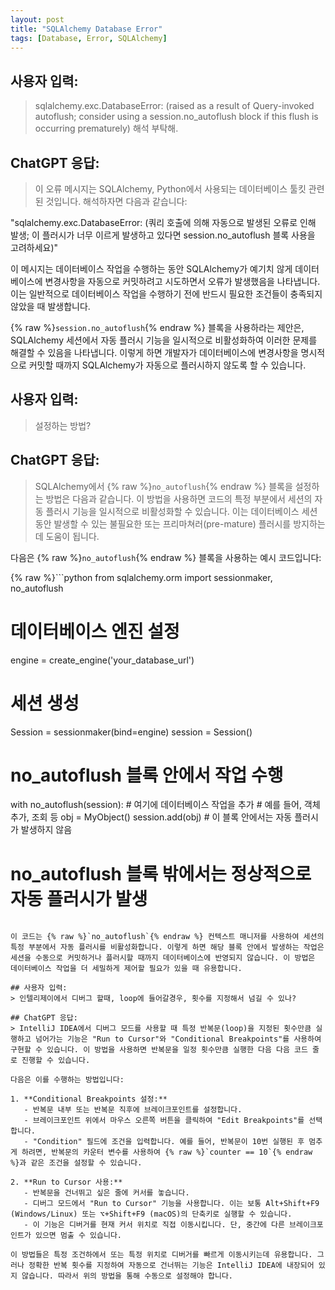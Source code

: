 ```yaml
---
layout: post
title: "SQLAlchemy Database Error"
tags: [Database, Error, SQLAlchemy]
---
```


## 사용자 입력:
> sqlalchemy.exc.DatabaseError: (raised as a result of Query-invoked autoflush; consider using a session.no_autoflush block if this flush is occurring prematurely) 해석 부탁해.

## ChatGPT 응답:
> 이 오류 메시지는 SQLAlchemy, Python에서 사용되는 데이터베이스 툴킷 관련된 것입니다. 해석하자면 다음과 같습니다:

"sqlalchemy.exc.DatabaseError: (쿼리 호출에 의해 자동으로 발생된 오류로 인해 발생; 이 플러시가 너무 이르게 발생하고 있다면 session.no_autoflush 블록 사용을 고려하세요)"

이 메시지는 데이터베이스 작업을 수행하는 동안 SQLAlchemy가 예기치 않게 데이터베이스에 변경사항을 자동으로 커밋하려고 시도하면서 오류가 발생했음을 나타냅니다. 이는 일반적으로 데이터베이스 작업을 수행하기 전에 반드시 필요한 조건들이 충족되지 않았을 때 발생합니다.

{% raw %}`session.no_autoflush`{% endraw %} 블록을 사용하라는 제안은, SQLAlchemy 세션에서 자동 플러시 기능을 일시적으로 비활성화하여 이러한 문제를 해결할 수 있음을 나타냅니다. 이렇게 하면 개발자가 데이터베이스에 변경사항을 명시적으로 커밋할 때까지 SQLAlchemy가 자동으로 플러시하지 않도록 할 수 있습니다.

## 사용자 입력:
> 설정하는 방법?

## ChatGPT 응답:
> SQLAlchemy에서 {% raw %}`no_autoflush`{% endraw %} 블록을 설정하는 방법은 다음과 같습니다. 이 방법을 사용하면 코드의 특정 부분에서 세션의 자동 플러시 기능을 일시적으로 비활성화할 수 있습니다. 이는 데이터베이스 세션 동안 발생할 수 있는 불필요한 또는 프리마쳐러(pre-mature) 플러시를 방지하는 데 도움이 됩니다.

다음은 {% raw %}`no_autoflush`{% endraw %} 블록을 사용하는 예시 코드입니다:

{% raw %}```python
from sqlalchemy.orm import sessionmaker, no_autoflush

# 데이터베이스 엔진 설정
engine = create_engine('your_database_url')

# 세션 생성
Session = sessionmaker(bind=engine)
session = Session()

# no_autoflush 블록 안에서 작업 수행
with no_autoflush(session):
    # 여기에 데이터베이스 작업을 추가
    # 예를 들어, 객체 추가, 조회 등
    obj = MyObject()
    session.add(obj)
    # 이 블록 안에서는 자동 플러시가 발생하지 않음

# no_autoflush 블록 밖에서는 정상적으로 자동 플러시가 발생
```{% endraw %}

이 코드는 {% raw %}`no_autoflush`{% endraw %} 컨텍스트 매니저를 사용하여 세션의 특정 부분에서 자동 플러시를 비활성화합니다. 이렇게 하면 해당 블록 안에서 발생하는 작업은 세션을 수동으로 커밋하거나 플러시할 때까지 데이터베이스에 반영되지 않습니다. 이 방법은 데이터베이스 작업을 더 세밀하게 제어할 필요가 있을 때 유용합니다.

## 사용자 입력:
> 인텔리제이에서 디버그 할때, loop에 들어갈경우, 횟수를 지정해서 넘길 수 있나?

## ChatGPT 응답:
> IntelliJ IDEA에서 디버그 모드를 사용할 때 특정 반복문(loop)을 지정된 횟수만큼 실행하고 넘어가는 기능은 "Run to Cursor"와 "Conditional Breakpoints"를 사용하여 구현할 수 있습니다. 이 방법을 사용하면 반복문을 일정 횟수만큼 실행한 다음 다음 코드 줄로 진행할 수 있습니다.

다음은 이를 수행하는 방법입니다:

1. **Conditional Breakpoints 설정:**
   - 반복문 내부 또는 반복문 직후에 브레이크포인트를 설정합니다.
   - 브레이크포인트 위에서 마우스 오른쪽 버튼을 클릭하여 "Edit Breakpoints"를 선택합니다.
   - "Condition" 필드에 조건을 입력합니다. 예를 들어, 반복문이 10번 실행된 후 멈추게 하려면, 반복문의 카운터 변수를 사용하여 {% raw %}`counter == 10`{% endraw %}과 같은 조건을 설정할 수 있습니다.

2. **Run to Cursor 사용:**
   - 반복문을 건너뛰고 싶은 줄에 커서를 놓습니다.
   - 디버그 모드에서 "Run to Cursor" 기능을 사용합니다. 이는 보통 Alt+Shift+F9 (Windows/Linux) 또는 ⌥+Shift+F9 (macOS)의 단축키로 실행할 수 있습니다.
   - 이 기능은 디버거를 현재 커서 위치로 직접 이동시킵니다. 단, 중간에 다른 브레이크포인트가 있으면 멈출 수 있습니다.

이 방법들은 특정 조건하에서 또는 특정 위치로 디버거를 빠르게 이동시키는데 유용합니다. 그러나 정확한 반복 횟수를 지정하여 자동으로 건너뛰는 기능은 IntelliJ IDEA에 내장되어 있지 않습니다. 따라서 위의 방법을 통해 수동으로 설정해야 합니다.


